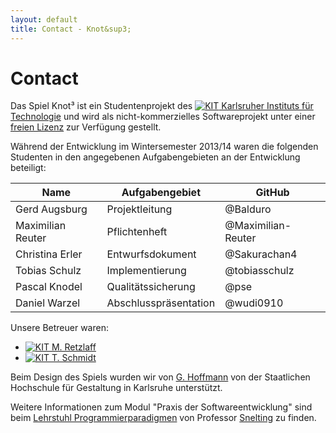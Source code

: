 ```yaml
---
layout: default
title: Contact - Knot&sup3;
---
```


# Contact

Das Spiel Knot&sup3; ist ein Studentenprojekt des [![KIT]({{site.baseurl}}img/kit.ico "KIT") Karlsruher Instituts für Technologie](http://www.informatik.kit.edu/) und wird als nicht-kommerzielles Softwareprojekt unter einer [freien Lizenz](license.html) zur Verfügung gestellt.

Während der Entwicklung im Wintersemester 2013/14 waren die folgenden Studenten in den angegebenen Aufgabengebieten an der Entwicklung beteiligt:

| Name              | Aufgabengebiet             | GitHub              |
| ----------------- | -------------------------- | ------------------- |
| Gerd Augsburg     | Projektleitung             | @Balduro            |
| Maximilian Reuter | Pflichtenheft              | @Maximilian-Reuter  |
| Christina Erler   | Entwurfsdokument           | @Sakurachan4        |
| Tobias Schulz     | Implementierung            | @tobiasschulz       |
| Pascal Knodel     | Qualitätssicherung         | @pse                |
| Daniel Warzel     | Abschlusspräsentation      | @wudi0910           |

Unsere Betreuer waren:

* [![KIT]({{site.baseurl}}img/kit.ico "KIT") M. Retzlaff](https://cg.ivd.kit.edu/retzlaff/)
* [![KIT]({{site.baseurl}}img/kit.ico "KIT") T. Schmidt](https://cg.ivd.kit.edu/schmidt/index.php)

Beim Design des Spiels wurden wir von [G. Hoffmann](http://postdigital.hfg-karlsruhe.de/users/greta-luise-hoffmann) von der Staatlichen Hochschule für Gestaltung in Karlsruhe unterstützt.

Weitere Informationen zum Modul "Praxis der Softwareentwicklung" sind beim [Lehrstuhl Programmierparadigmen](http://pp.info.uni-karlsruhe.de/lehre/WS201314/pse/) von Professor [Snelting](http://pp.info.uni-karlsruhe.de/personhp/gregor_snelting.php) zu finden.
